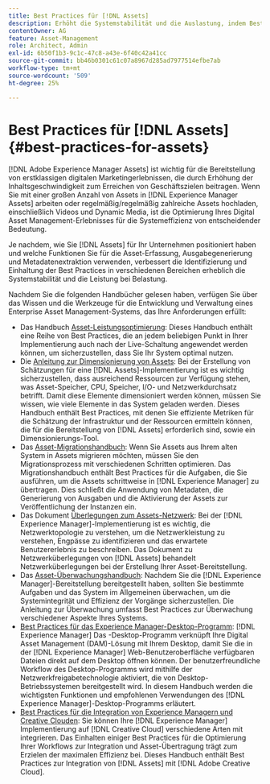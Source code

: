 ```yaml
---
title: Best Practices für [!DNL Assets]
description: Erhöht die Systemstabilität und die Auslastung, indem Best Practices identifiziert und befolgt werden, die von Ihrer Bereitstellung und Konfiguration abhängen.
contentOwner: AG
feature: Asset-Management
role: Architect, Admin
exl-id: 6b50f1b3-9c1c-47c8-a43e-6f40c42a41cc
source-git-commit: bb46b0301c61c07a8967d285ad7977514efbe7ab
workflow-type: tm+mt
source-wordcount: '509'
ht-degree: 25%

---
```


# Best Practices für [!DNL Assets] {#best-practices-for-assets}

[!DNL Adobe Experience Manager Assets] ist wichtig für die Bereitstellung von erstklassigen digitalen Marketingerlebnissen, die durch Erhöhung der Inhaltsgeschwindigkeit zum Erreichen von Geschäftszielen beitragen. Wenn Sie mit einer großen Anzahl von Assets in [!DNL Experience Manager Assets] arbeiten oder regelmäßig/regelmäßig zahlreiche Assets hochladen, einschließlich Videos und Dynamic Media, ist die Optimierung Ihres Digital Asset Management-Erlebnisses für die Systemeffizienz von entscheidender Bedeutung.

Je nachdem, wie Sie [!DNL Assets] für Ihr Unternehmen positioniert haben und welche Funktionen Sie für die Asset-Erfassung, Ausgabegenerierung und Metadatenextraktion verwenden, verbessert die Identifizierung und Einhaltung der Best Practices in verschiedenen Bereichen erheblich die Systemstabilität und die Leistung bei Belastung.

Nachdem Sie die folgenden Handbücher gelesen haben, verfügen Sie über das Wissen und die Werkzeuge für die Entwicklung und Verwaltung eines Enterprise Asset Management-Systems, das Ihre Anforderungen erfüllt:

* Das Handbuch [Asset-Leistungsoptimierung](/help/assets/performance-tuning-guidelines.md): Dieses Handbuch enthält eine Reihe von Best Practices, die an jedem beliebigen Punkt in Ihrer Implementierung auch nach der Live-Schaltung angewendet werden können, um sicherzustellen, dass Sie Ihr System optimal nutzen.
* Die [Anleitung zur Dimensionierung von Assets](/help/assets/assets-sizing-guide.md): Bei der Erstellung von Schätzungen für eine [!DNL Assets]-Implementierung ist es wichtig sicherzustellen, dass ausreichend Ressourcen zur Verfügung stehen, was Asset-Speicher, CPU, Speicher, I/O- und Netzwerkdurchsatz betrifft. Damit diese Elemente dimensioniert werden können, müssen Sie wissen, wie viele Elemente in das System geladen werden. Dieses Handbuch enthält Best Practices, mit denen Sie effiziente Metriken für die Schätzung der Infrastruktur und der Ressourcen ermitteln können, die für die Bereitstellung von [!DNL Assets] erforderlich sind, sowie ein Dimensionierungs-Tool.
* Das [Asset-Migrationshandbuch](/help/assets/assets-migration-guide.md): Wenn Sie Assets aus Ihrem alten System in Assets migrieren möchten, müssen Sie den Migrationsprozess mit verschiedenen Schritten optimieren. Das Migrationshandbuch enthält Best Practices für die Aufgaben, die Sie ausführen, um die Assets schrittweise in [!DNL Experience Manager] zu übertragen. Dies schließt die Anwendung von Metadaten, die Generierung von Ausgaben und die Aktivierung der Assets zur Veröffentlichung der Instanzen ein.
* Das Dokument [Überlegungen zum Assets-Netzwerk](/help/assets/assets-network-considerations.md): Bei der [!DNL Experience Manager]-Implementierung ist es wichtig, die Netzwerktopologie zu verstehen, um die Netzwerkleistung zu verstehen, Engpässe zu identifizieren und das erwartete Benutzererlebnis zu beschreiben. Das Dokument zu Netzwerküberlegungen von [!DNL Assets] behandelt Netzwerküberlegungen bei der Erstellung Ihrer Asset-Bereitstellung.
* Das [Asset-Überwachungshandbuch](/help/assets/assets-monitoring-best-practices.md): Nachdem Sie die [!DNL Experience Manager]-Bereitstellung bereitgestellt haben, sollten Sie bestimmte Aufgaben und das System im Allgemeinen überwachen, um die Systemintegrität und Effizienz der Vorgänge sicherzustellen. Die Anleitung zur Überwachung umfasst Best Practices zur Überwachung verschiedener Aspekte Ihres Systems.
* [Best Practices für das Experience Manager-Desktop-Programm](https://experienceleague.adobe.com/docs/experience-manager-desktop-app/using/introduction.html?lang=de):  [!DNL Experience Manager] Das -Desktop-Programm verknüpft Ihre Digital Asset Management (DAM)-Lösung mit Ihrem Desktop, damit Sie die in der  [!DNL Experience Manager] Web-Benutzeroberfläche verfügbaren Dateien direkt auf dem Desktop öffnen können. Der benutzerfreundliche Workflow des Desktop-Programms wird mithilfe der Netzwerkfreigabetechnologie aktiviert, die von Desktop-Betriebssystemen bereitgestellt wird. In diesem Handbuch werden die wichtigsten Funktionen und empfohlenen Verwendungen des [!DNL Experience Manager]-Desktop-Programms erläutert.
* [Best Practices für die Integration von Experience Managern und Creative Clouden](/help/assets/aem-cc-integration-best-practices.md): Sie können Ihre  [!DNL Experience Manager] Implementierung auf  [!DNL Creative Cloud] verschiedene Arten mit integrieren. Das Einhalten einiger Best Practices für die Optimierung Ihrer Workflows zur Integration und Asset-Übertragung trägt zum Erzielen der maximalen Effizienz bei. Dieses Handbuch enthält Best Practices zur Integration von [!DNL Assets] mit [!DNL Adobe Creative Cloud].
